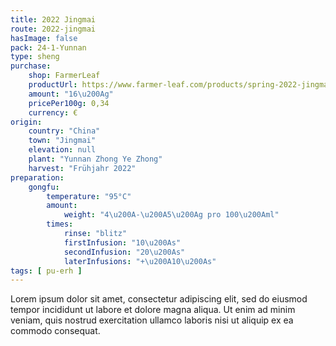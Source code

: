 ```yaml
---
title: 2022 Jingmai
route: 2022-jingmai
hasImage: false
pack: 24-1-Yunnan
type: sheng
purchase:
    shop: FarmerLeaf
    productUrl: https://www.farmer-leaf.com/products/spring-2022-jingmai-guanglong
    amount: "16\u200Ag"
    pricePer100g: 0,34
    currency: €
origin:
    country: "China" 
    town: "Jingmai"
    elevation: null
    plant: "Yunnan Zhong Ye Zhong"
    harvest: "Frühjahr 2022"
preparation:
    gongfu:
        temperature: "95°C"
        amount:
            weight: "4\u200A-\u200A5\u200Ag pro 100\u200Aml"
        times:
            rinse: "blitz"
            firstInfusion: "10\u200As"
            secondInfusion: "20\u200As"
            laterInfusions: "+\u200A10\u200As"
tags: [ pu-erh ]
---
```

Lorem ipsum dolor sit amet, consectetur adipiscing elit, sed do eiusmod tempor incididunt ut labore et dolore magna aliqua. Ut enim ad minim veniam, quis nostrud exercitation ullamco laboris nisi ut aliquip ex ea commodo consequat.
